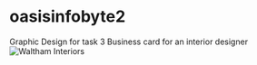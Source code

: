 # oasisinfobyte2
Graphic Design for task 3
Business card for an interior designer 
![Waltham Interiors](https://github.com/khushibohra1402/oasisinfobyte2/assets/114349934/4eb1e782-9f5d-448e-9f4c-d8d108543a38)
